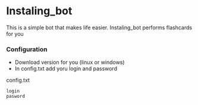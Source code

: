 # Instaling_bot

This is a simple bot that makes life easier.
Instaling_bot performs flashcards for you


### Configuration
  - Download version for you (linux or windows)
  - In config.txt add yoru login and password


config.txt 
```
login
pasword
```
